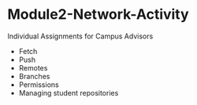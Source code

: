 # Module2-Network-Activity
Individual Assignments for Campus Advisors

* Fetch
* Push
* Remotes
* Branches
* Permissions
* Managing student repositories
